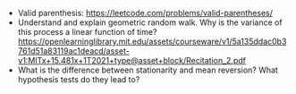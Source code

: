 - Valid parenthesis: https://leetcode.com/problems/valid-parentheses/
- Understand and explain geometric random walk. Why is the variance of this process a linear function of time? https://openlearninglibrary.mit.edu/assets/courseware/v1/5a135ddac0b3761d51a83119ac1deacd/asset-v1:MITx+15.481x+1T2021+type@asset+block/Recitation_2.pdf
- What is the difference between stationarity and mean reversion? What hypothesis tests do they lead to?


